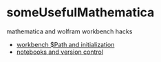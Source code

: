 someUsefulMathematica
=====================

mathematica and wolfram workbench hacks


- [workbench $Path and initialization ](http://mathematica.stackexchange.com/questions/14339/how-to-work-with-application-project-files-in-wolfram-workbench)
- [notebooks and version control](http://stackoverflow.com/questions/2816628/version-control-of-mathematica-notebooks)
